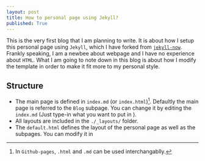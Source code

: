 ```yaml
---
layout: post
title: How to personal page using Jekyll?
published: True
---
```


This is the very first blog that I am planning to write. It is about how I setup this personal page using `Jekyll`, which I have forked from [`jekyll-now`](https://github.com/barryclark/jekyll-now). Frankly speaking, I am a newbee about webpage and I have no experience about `HTML`. What I am going to note down in this blog is about how I modify the template in order to make it fit more to my personal style.

## Structure
- The main page is defined in `index.md` (or `index.html`)[^1]. Defaultly the main page is referred to the `Blog` subpage. You can change it by editing the `index.md` (Just type-in what you want to put in ).
- All layouts are included in the `./_layouts/` folder.
- The `default.html` defines the layout of the personal page as well as the subpages. You can modify it in




[^1]: In `Github-pages`, `.html` and `.md` can be used interchangablly.
